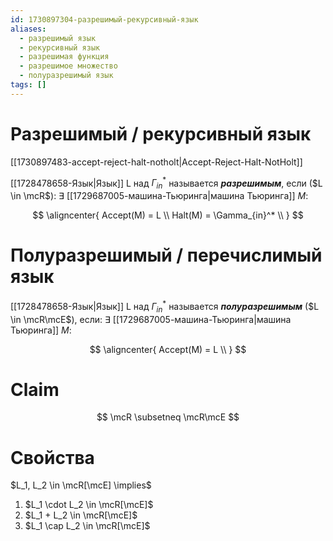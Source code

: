 ```yaml
---
id: 1730897304-разрешимый-рекурсивный-язык
aliases:
  - разрешимый язык
  - рекурсивный язык
  - разрешимая функция
  - разрешимое множество
  - полуразрешимый язык
tags: []
---
```

# Разрешимый / рекурсивный язык

[[1730897483-accept-reject-halt-notholt|Accept-Reject-Halt-NotHolt]]

[[1728478658-Язык|Язык]] L над $\Gamma_{in}^*$ называется **_разрешимым_**, если ($L \in \mcR$):
$\exists$ [[1729687005-машина-Тьюринга|машина Тьюринга]] $M$:

$$
\aligncenter{
Accept(M) = L \\
Halt(M) = \Gamma_{in}^* \\
}
$$

# Полуразрешимый / перечислимый язык

[[1728478658-Язык|Язык]] L над $\Gamma_{in}^*$ называется **_полуразрешимым_** ($L \in \mcR\mcE$), если:
$\exists$ [[1729687005-машина-Тьюринга|машина Тьюринга]] $M$:

$$
\aligncenter{
Accept(M) = L \\
}
$$

# Claim

$$
\mcR \subsetneq \mcR\mcE
$$

# Свойства

$L_1, L_2 \in \mcR[\mcE] \implies$

1. $L_1 \cdot L_2 \in \mcR[\mcE]$
2. $L_1 + L_2 \in \mcR[\mcE]$
3. $L_1 \cap L_2 \in \mcR[\mcE]$
